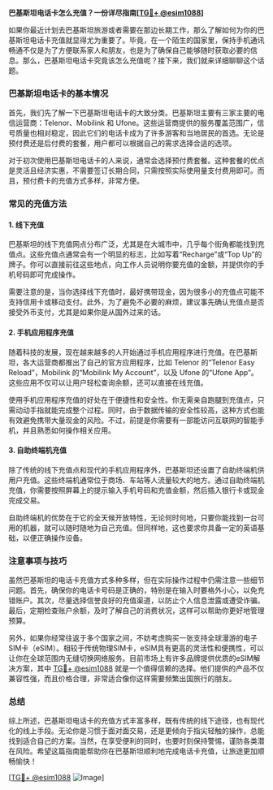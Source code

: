 **巴基斯坦电话卡怎么充值？一份详尽指南[[TG💪+ @esim1088](https://t.me/s/esim1088)]**

如果你最近计划去巴基斯坦旅游或者需要在那边长期工作，那么了解如何为你的巴基斯坦电话卡充值就显得尤为重要了。毕竟，在一个陌生的国家里，保持手机通讯畅通不仅是为了方便联系家人和朋友，也是为了确保自己能够随时获取必要的信息。那么，巴基斯坦电话卡究竟该怎么充值呢？接下来，我们就来详细聊聊这个话题。

### 巴基斯坦电话卡的基本情况

首先，我们先了解一下巴基斯坦电话卡的大致分类。巴基斯坦主要有三家主要的电信运营商：Telenor、Mobilink 和 Ufone。这些运营商提供的服务覆盖范围广，信号质量也相对稳定，因此它们的电话卡成为了许多游客和当地居民的首选。无论是预付费还是后付费的套餐，用户都可以根据自己的需求选择合适的选项。

对于初次使用巴基斯坦电话卡的人来说，通常会选择预付费套餐。这种套餐的优点是灵活且经济实惠，不需要签订长期合同，只需按照实际使用量支付费用即可。而且，预付费卡的充值方式多样，非常方便。

### 常见的充值方法

#### 1. 线下充值

巴基斯坦的线下充值网点分布广泛，尤其是在大城市中，几乎每个街角都能找到充值点。这些充值点通常会有一个明显的标志，比如写着“Recharge”或“Top Up”的牌子。你可以直接前往这些地点，向工作人员说明你要充值的金额，并提供你的手机号码即可完成操作。

需要注意的是，当你选择线下充值时，最好携带现金，因为很多小的充值点可能不支持信用卡或移动支付。此外，为了避免不必要的麻烦，建议事先确认充值点是否接受外币支付，尤其是如果你是从国外过来的话。

#### 2. 手机应用程序充值

随着科技的发展，现在越来越多的人开始通过手机应用程序进行充值。在巴基斯坦，各大运营商都推出了自己的官方应用程序，比如 Telenor 的“Telenor Easy Reload”，Mobilink 的“Mobilink My Account”，以及 Ufone 的“Ufone App”。这些应用不仅可以让用户轻松查询余额，还可以直接在线充值。

使用手机应用程序充值的好处在于便捷性和安全性。你无需亲自跑腿到充值点，只需动动手指就能完成整个过程。同时，由于数据传输的安全性较高，这种方式也能有效避免携带大量现金的风险。不过，前提是你需要有一部能访问互联网的智能手机，并且熟悉如何操作相关应用。

#### 3. 自助终端机充值

除了传统的线下充值点和现代的手机应用程序外，巴基斯坦还设置了自助终端机供用户充值。这些终端机通常位于商场、车站等人流量较大的地方。通过自助终端机充值，你需要按照屏幕上的提示输入手机号码和充值金额，然后插入银行卡或现金完成交易。

自助终端机的优势在于它的全天候开放特性，无论何时何地，只要你能找到一台可用的机器，就可以随时随地为自己充值。但同样地，这也要求你具备一定的英语基础，以便正确操作设备。

### 注意事项与技巧

虽然巴基斯坦的电话卡充值方式多种多样，但在实际操作过程中仍需注意一些细节问题。首先，确保你的电话卡号码是正确的，特别是在输入时要格外小心，以免充错账户。其次，尽量选择信誉良好的充值渠道，以防止个人信息泄露或遭受诈骗。最后，定期检查账户余额，及时了解自己的消费状况，这样可以帮助你更好地管理预算。

另外，如果你经常往返于多个国家之间，不妨考虑购买一张支持全球漫游的电子SIM卡（eSIM）。相较于传统物理SIM卡，eSIM具有更高的灵活性和便携性，可以让你在全球范围内无缝切换网络服务。目前市场上有许多品牌提供优质的eSIM解决方案，其中 [TG💪+ @esim1088](https://t.me/s/esim1088) 就是一个值得信赖的选择。他们提供的产品不仅兼容性强，而且价格合理，非常适合像你这样需要频繁出国旅行的朋友。

### 总结

综上所述，巴基斯坦电话卡的充值方式丰富多样，既有传统的线下途径，也有现代化的线上手段。无论你是习惯于面对面交易，还是更倾向于指尖轻触的操作，总能找到适合自己的方案。当然，在享受便利的同时，也要时刻保持警惕，谨防各类潜在风险。希望这篇指南能帮助你在巴基斯坦顺利地完成电话卡充值，让旅途更加顺畅愉快！

[[TG💪+ @esim1088](https://t.me/s/esim1088) ![Image](https://i.postimg.cc/4NQfJmqS/Snipaste-2025-05-13-00-14-12.png)]